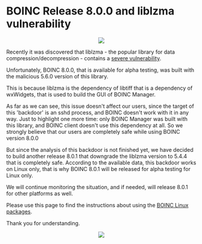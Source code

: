 # BOINC Release 8.0.0 and liblzma vulnerability

<p align="center">
  <img src="https://blogger.googleusercontent.com/img/b/R29vZ2xl/AVvXsEjZT8k2Qn3QqFP6irk-ndLuTb1cUena-KRNDIMnEuZTy_cUlJCNALklohTzQ8X_1bLNSB8VkylW__G5aBGfRyZTLH6C9uD_h505BWwxQOgaarwSR-MXZ5AHN2od5xiI6WmSsJxDe9MnXiZNmTiSv4f08PpMbgUeQCEnbevnjONldZ4xEZALRT_bR8zpAfiO/w647-h486/74f1822a50ba58c7.jpeg"/>
</p>

Recently it was discovered that liblzma - the popular library for data compression/decompression - contains a [severe vulnerability](https://tukaani.org/xz-backdoor/).

Unfortunately, BOINC 8.0.0, that is available for alpha testing, was built with the malicious 5.6.0 version of this library.

This is because liblzma is the dependency of libtiff that is a dependency of wxWidgets, that is used to build the GUI of BOINC Manager.

As far as we can see, this issue doesn't affect our users, since the target of this 'backdoor' is an sshd process, and BOINC doesn't work with it in any way. Just to highlight one more time: only BOINC Manager was built with this library, and BOINC client doesn't use this dependency at all. So we strongly believe that our users are completely safe while using BOINC version 8.0.0

But since the analysis of this backdoor is not finished yet, we have decided to build another release 8.0.1 that downgrade the liblzma version to 5.4.4 that is completely safe. According to the available data, this backdoor works on Linux only, that is why BOINC 8.0.1 will be released for alpha testing for Linux only.

We will continue monitoring the situation, and if needed, will release 8.0.1 for other platforms as well.

Please use this page to find the instructions about using the [BOINC Linux packages](https://boinc.berkeley.edu/linux_install.php).

Thank you for understanding.

<p align="center">
  <img src="https://blogger.googleusercontent.com/img/b/R29vZ2xl/AVvXsEjTmxMxc7mfxobQJF-0ygdqhtEvP6rfkL4VItg9GbJgxpp7pGr5wAmlJaW0nDPE73m3VHsWZf93GM4q6A5WStCBjia7TE_FVcSEaHndvu408IwdBbRiyfhFxQ0ZB-los2nG1PgapRWpVRs4XLWb1iWw3B5Vr5K_Xp8LtRN08Kivt1TN1vGrPCw8JYVbfoLM/w642-h362/maxime-GsuoClhxMDE-unsplash.jpg"/>
</p>
